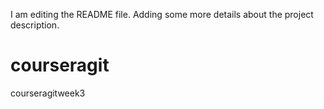 I am editing the README file. Adding some more details about the project description.


# courseragit
courseragitweek3
